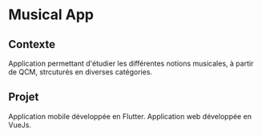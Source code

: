 # Musical App

## Contexte

Application permettant d'étudier les différentes notions musicales, à partir de QCM, strcuturés en diverses catégories.

## Projet

Application mobile développée en Flutter.
Application web développée en VueJs.
